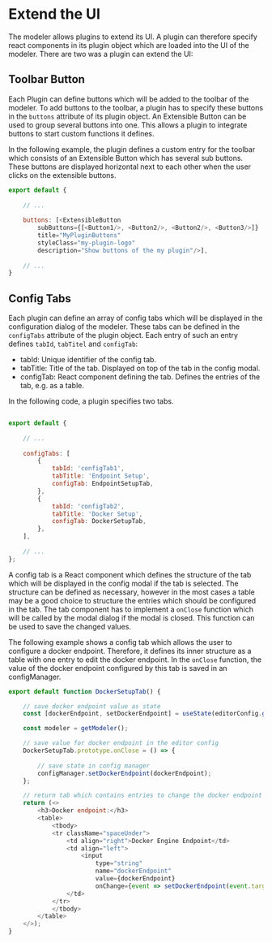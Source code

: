 # Extend the UI
The modeler allows plugins to extend its UI. A plugin can therefore specify react components in its plugin object which are
loaded into the UI of the modeler. There are two was a plugin can extend the UI:

## Toolbar Button
Each Plugin can define buttons which will be added to the toolbar of the modeler. To add buttons to the toolbar, a plugin has
to specify these buttons in the ```buttons``` attribute of its plugin object. An Extensible Button can be used to
group several buttons into one. This allows a plugin to integrate buttons to start custom functions it defines.

In the following example, the plugin defines a custom entry for the toolbar which consists of an Extensible Button which 
has several sub buttons. These buttons are displayed horizontal next to each other when the user clicks on the extensible 
buttons.
```javascript
export default {
    
    // ...
    
    buttons: [<ExtensibleButton
        subButtons={[<Button1/>, <Button2/>, <Button2/>, <Button3/>]}
        title="MyPluginButtons"
        styleClass="my-plugin-logo"
        description="Show buttons of the my plugin"/>],
    
    // ...
}
```

## Config Tabs
Each plugin can define an array of config tabs which will be displayed in the configuration dialog of the modeler. These 
tabs can be defined in the ```configTabs``` attribute of the plugin object. Each entry of such an entry defines ```tabId```,
```tabTitel``` and ```configTab```:
- tabId: Unique identifier of the config tab.
- tabTitle: Title of the tab. Displayed on top of the tab in the config modal.
- configTab: React component defining the tab. Defines the entries of the tab, e.g. as a table.

In the following code, a plugin specifies two tabs.
```javascript

export default {
    
    // ...
    
    configTabs: [
        {
            tabId: 'configTab1',
            tabTitle: 'Endpoint Setup',
            configTab: EndpointSetupTab,
        },
        {
            tabId: 'configTab2',
            tabTitle: 'Docker Setup',
            configTab: DockerSetupTab,
        },
    ],
    
    // ...
};
```

A config tab is a React component which defines the structure of the tab which will be displayed in the config modal if the
tab is selected. The structure can be defined as necessary, however in the most cases a table may be a good choice to 
structure the entries which should be configured in the tab. The tab component has to implement a ```onClose``` function
which will be called by the modal dialog if the modal is closed. This function can be used to save the changed values.

The following example shows a config tab which allows the user to configure a docker endpoint. Therefore, it defines its inner
structure as a table with one entry to edit the docker endpoint. In the ```onClose``` function, the value of the docker 
endpoint configured by this tab is saved in an configManager.
```javascript
export default function DockerSetupTab() {

    // save docker endpoint value as state
    const [dockerEndpoint, setDockerEndpoint] = useState(editorConfig.getDockerEndpoint());

    const modeler = getModeler();

    // save value for docker endpoint in the editor config
    DockerSetupTab.prototype.onClose = () => {
        
        // save state in config manager
        configManager.setDockerEndpoint(dockerEndpoint);
    };

    // return tab which contains entries to change the docker endpoint
    return (<>
        <h3>Docker endpoint:</h3>
        <table>
            <tbody>
            <tr className="spaceUnder">
                <td align="right">Docker Engine Endpoint</td>
                <td align="left">
                    <input
                        type="string"
                        name="dockerEndpoint"
                        value={dockerEndpoint}
                        onChange={event => setDockerEndpoint(event.target.value)}/>
                </td>
            </tr>
            </tbody>
        </table>
    </>);
}
```

